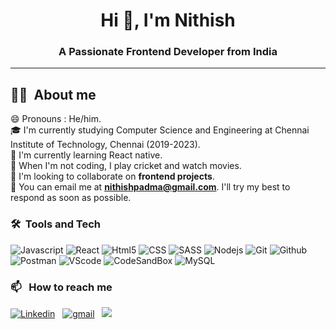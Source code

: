 <h1 align='center'>Hi 👋, I'm Nithish</h1>
<h3 align='center'>A Passionate Frontend Developer from India</h3>

<hr />

## 👨‍💻&nbsp; About me

 😄 Pronouns : He/him. <br />
 🎓 I'm currently studying Computer Science and Engineering at Chennai Institute of Technology, Chennai (2019-2023). <br />
 🌱 I'm currently learning React native. <br />
 🏏 When I'm not coding, I play cricket and watch movies. <br />
 🤝 I'm looking to collaborate on **frontend projects**. <br />
 📧 You can email me at **nithishpadma@gmail.com**. I'll try my best to respond as soon as possible. <br />

### 🛠️&nbsp;  Tools and Tech
![Javascript](https://img.shields.io/badge/JavaScript-F0DB4F?style=for-the-badge&logo=javascript&logoColor=323330) ![React](https://img.shields.io/badge/React-20232A?style=for-the-badge&logo=react&logoColor=61DAFB) ![Html5](https://img.shields.io/badge/HTML5-E34F26?style=for-the-badge&logo=html5&logoColor=white) ![CSS](https://img.shields.io/badge/CSS3-1572B6?style=for-the-badge&logo=css3&logoColor=white) ![SASS](https://img.shields.io/badge/Sass-CC6699?style=for-the-badge&logo=sass&logoColor=white) ![Nodejs](https://img.shields.io/badge/Node.js-339933?style=for-the-badge&logo=nodedotjs&logoColor=white) ![Git](https://img.shields.io/badge/Git-F05032?style=for-the-badge&logo=git&logoColor=white)
![Github](https://img.shields.io/badge/GitHub-100000?style=for-the-badge&logo=github&logoColor=white) ![Postman](https://img.shields.io/badge/Postman-FF6C37?style=for-the-badge&logo=Postman&logoColor=white)  ![VScode](https://img.shields.io/badge/Visual_Studio_Code-0078D4?style=for-the-badge&logo=visual%20studio%20code&logoColor=white) ![CodeSandBox](https://img.shields.io/badge/Codesandbox-000000?style=for-the-badge&logo=CodeSandbox&logoColor=white) ![MySQL](https://img.shields.io/badge/MySQL-00000F?style=for-the-badge&logo=mysql&logoColor=white)
 
 ### 📫 &nbsp; How to reach me
<a href="https://www.linkedin.com/in/nithish-kumar-1652ba18b/"><img src="https://img.shields.io/badge/LinkedIn-0077B5?style=for-the-badge&logo=linkedin&logoColor=white" alt="Linkedin" /></a>  &nbsp; <a href="mailto:nithishpadma@gmail.com"><img src="https://img.shields.io/badge/Gmail-D14836?style=for-the-badge&logo=gmail&logoColor=white" alt="gmail" /></a>  &nbsp; <a href="https://www.instagram.com/nithish_170/"><img src="https://img.shields.io/badge/nithish__170_-E4405F?style=for-the-badge&logo=Instagram&logoColor=white"/></a></a>
